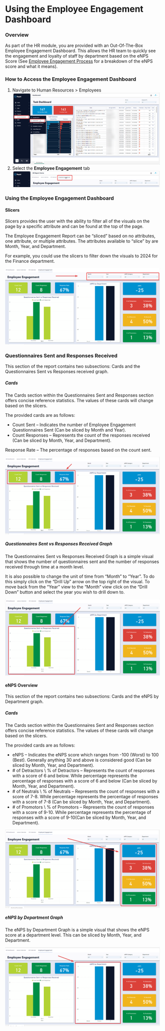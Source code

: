 # Using the Employee Engagement Dashboard

### Overview

As part of the HR module, you are provided with an Out-Of-The-Box Employee Engagement Dashboard. This allows the HR team to quickly see the engagement and loyalty of staff by department based on the eNPS Score (See [Employee Engagement Process](https://docs.rapidplatform.com/books/human-resources/page/employee-engagement-process-enps-questionnaire) for a breakdown of the eNPS score and what it means).

### How to Access the Employee Engagement Dashboard

1. Navigate to Human Resources &gt; Employees  
    ![image-1703651698901.png](./../Global-Images/downloaded_image_1705285487178.png)
2. Select the **Employee Engagement** tab  
    ![image-1703656115343.png](./downloaded_image_1705286160274.png)

### Using the Employee Engagement Dashboard

#### Slicers

Slicers provides the user with the ability to filter all of the visuals on the page by a specific attribute and can be found at the top of the page.

The Employee Engagement Report can be “sliced” based on no attributes, one attribute, or multiple attributes. The attributes available to “slice” by are Month, Year, and Department.

For example, you could use the slicers to filter down the visuals to 2024 for the Finance department.

![image-1703656169527.png](./downloaded_image_1705286161294.png)

### Questionnaires Sent and Responses Received

This section of the report contains two subsections: Cards and the Questionnaires Sent vs Responses received graph.

##### Cards

The Cards section within the Questionnaires Sent and Responses section offers concise reference statistics. The values of these cards will change based on the slicers.

The provided cards are as follows:

- Count Sent – Indicates the number of Employee Engagement Questionnaires Sent (Can be sliced by Month and Year).
- Count Responses – Represents the count of the responses received (Can be sliced by Month, Year, and Department).

Response Rate – The percentage of responses based on the count sent.

![image-1703656237847.png](./downloaded_image_1705286162312.png)

##### Questionnaires Sent vs Responses Received Graph

The Questionnaires Sent vs Responses Received Graph is a simple visual that shows the number of questionnaires sent and the number of responses received through time at a month level.

It is also possible to change the unit of time from “Month” to “Year”. To do this simply click on the “Drill Up” arrow on the top right of the visual. To move back from the “Year” view to the “Month” view click on the “Drill Down” button and select the year you wish to drill down to.

![image-1703656301112.png](./downloaded_image_1705286163336.png)

#### eNPS Overview

This section of the report contains two subsections: Cards and the eNPS by Department graph.

##### Cards

The Cards section within the Questionnaires Sent and Responses section offers concise reference statistics. The values of these cards will change based on the slicers.

The provided cards are as follows:

- eNPS – Indicates the eNPS score which ranges from -100 (Worst) to 100 (Best). Generally anything 30 and above is considered good (Can be sliced by Month, Year, and Department).
- \# of Detractors \\ % of Detractors – Represents the count of responses with a score of 6 and below. While percentage represents the percentage of responses with a score of 6 and below (Can be sliced by Month, Year, and Department).
- \# of Neutrals \\ % of Neutrals – Represents the count of responses with a score of 7-8. While percentage represents the percentage of responses with a score of 7-8 (Can be sliced by Month, Year, and Department).
- \# of Promotors \\ % of Promotors – Represents the count of responses with a score of 9-10. While percentage represents the percentage of responses with a score of 9-10(Can be sliced by Month, Year, and Department).

![image-1703656362602.png](./downloaded_image_1705286164356.png)

##### eNPS by Department Graph

The eNPS by Department Graph is a simple visual that shows the eNPS score at a department level. This can be sliced by Month, Year, and Department.

![image-1703656409290.png](./downloaded_image_1705286165369.png)